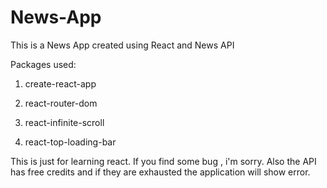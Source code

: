 # News-App

This is a News App created using React and News API

Packages used: 

1. create-react-app

2. react-router-dom

3. react-infinite-scroll

4. react-top-loading-bar


This is just for learning react. 
If you find some bug , i'm sorry. 
Also the API has free credits and if they are exhausted the application will show error.
